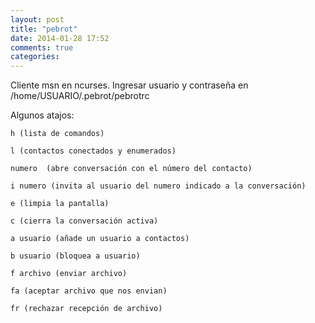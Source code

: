 ```yaml
---
layout: post
title: "pebrot"
date: 2014-01-28 17:52
comments: true
categories: 
---
```

Cliente msn en ncurses. Ingresar usuario y contraseña en /home/USUARIO/.pebrot/pebrotrc 

Algunos atajos: 

	h (lista de comandos) 

	l (contactos conectados y enumerados) 

	numero  (abre conversación con el número del contacto) 

	i numero (invita al usuario del numero indicado a la conversación) 

	e (limpia la pantalla) 

	c (cierra la conversación activa) 

	a usuario (añade un usuario a contactos) 

	b usuario (bloquea a usuario) 

	f archivo (enviar archivo) 

	fa (aceptar archivo que nos envian) 

	fr (rechazar recepción de archivo)

